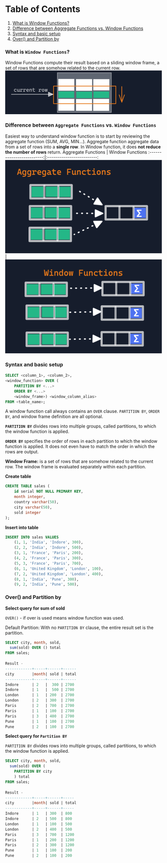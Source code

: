 # Table of Contents

1. [What is Window Functions?](#what-is-window-functions)
2. [Difference between Aggregate Functions vs. Window Functions](#difference-between-aggregate-functions-vs-window-functions)
3. [Syntax and basic setup](#syntax-and-basic-setup)
4. [Over() and Partition by](#over()-and-partition-by)
### **What is `Window Functions`?**
Window Functions compute their result based on a sliding window frame, a set of rows that are somehow related to the current row.
![](./images/window-function.png) 

### **Difference between `Aggregate Functions` vs. `Window Functions`**
Easiest way to understand window function is to start by reviewing the aggregate function (SUM, AVG, MIN...). Aggregate function aggregate data 
from a set of rows into a **single row**. In Window function, it does **not reduce the number of rows**
return.
Aggregate Functions            |  Window Functions
:-------------------------:|:-------------------------:
![](./images/aggregate-function.png)  |  ![](./images/window-function-work.png)

### **Syntax and basic setup**

```sql
SELECT <column_1>, <column_2>,
<window_function> OVER (
    PARTITION BY <...>
    ORDER BY <...>
    <window_frame>) <window_column_alias>
FROM <table_name>;
```
A window function call always contains an `OVER` clause.
`PARTITION BY`, `ORDER BY`, and window frame definition are all optional.

**`PARTITION BY`** divides rows into multiple groups, called partitions, to which the window function is applied.

**`ORDER BY`** specifies the order of rows in each partition to which the window function is applied. It does not even have to match the order in which the rows are output.

**Window Frame:** is a set of rows that are somehow related to the current row. The window frame is evaluated separately within each partition.

**Create table**

```sql
CREATE TABLE sales (
    id serial NOT NULL PRIMARY KEY,
    month integer,
    country varchar(50),
    city varchar(50),
    sold integer
);
```

**Insert into table**

```sql
INSERT INTO sales VALUES
    (1, 1, 'India', 'Indore', 300),
    (2, 2, 'India', 'Indore', 500),
    (3, 1, 'France', 'Paris', 200),
    (4, 2, 'France', 'Paris', 300),
    (5, 3, 'France', 'Paris', 700),
    (6, 1, 'United Kingdom', 'London', 100),
    (7, 2, 'United Kingdom', 'London', 400),
    (8, 1, 'India', 'Pune', 300),
    (9, 2, 'India', 'Pune', 500),
```
### **Over() and Partition by**

**Select query for sum of sold**

`OVER()` - if over is used means window function was used.

Default Partition: With no `PARTITION BY` clause, the entire result set is the partition.


```sql
SELECT city, month, sold,
  sum(sold) OVER () total
FROM sales;

Result -
------------+-----+------+------
city        |month| sold | total
------------+-----+------+------
Indore  	| 2	  |  300 | 2700 
Indore  	| 1	  |  500 | 2700
London  	| 1	  | 200  | 2700
London  	| 2	  | 300  | 2700
Paris   	| 2	  | 700  | 2700
Paris   	| 1	  | 100  | 2700
Paris   	| 3	  | 400  | 2700
Pune    	| 1	  | 100  | 2700
Pune        | 2	  | 100  | 2700
```

**Select query for `Partition BY`**

`PARTITION BY` divides rows into multiple groups, called partitions, to which the window function is applied.

```sql
SELECT city, month, sold,
  sum(sold) OVER (
    PARTITION BY city 
    ) total
FROM sales;

Result -
------------+-----+------+-----
city        |month| sold | total
------------+-----+------+-----
Indore	    | 1	  | 300	 | 800
Indore	    | 2	  | 500	 | 800
London	    | 1	  | 100	 | 500
London	    | 2	  | 400	 | 500
Paris	    | 3	  | 700	 | 1200
Paris	    | 1	  | 200	 | 1200
Paris	    | 2	  | 300	 | 1200
Pune	    | 1	  | 100	 | 200
Pune	    | 2	  | 100	 | 200
```



